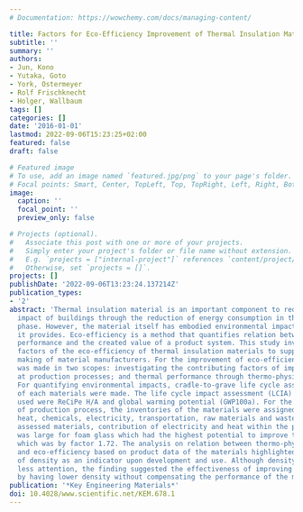 ```yaml
---
# Documentation: https://wowchemy.com/docs/managing-content/

title: Factors for Eco-Efficiency Improvement of Thermal Insulation Materials
subtitle: ''
summary: ''
authors:
- Jun, Kono
- Yutaka, Goto
- York, Ostermeyer
- Rolf Frischknecht
- Holger, Wallbaum
tags: []
categories: []
date: '2016-01-01'
lastmod: 2022-09-06T15:23:25+02:00
featured: false
draft: false

# Featured image
# To use, add an image named `featured.jpg/png` to your page's folder.
# Focal points: Smart, Center, TopLeft, Top, TopRight, Left, Right, BottomLeft, Bottom, BottomRight.
image:
  caption: ''
  focal_point: ''
  preview_only: false

# Projects (optional).
#   Associate this post with one or more of your projects.
#   Simply enter your project's folder or file name without extension.
#   E.g. `projects = ["internal-project"]` references `content/project/deep-learning/index.md`.
#   Otherwise, set `projects = []`.
projects: []
publishDate: '2022-09-06T13:23:24.137214Z'
publication_types:
- '2'
abstract: 'Thermal insulation material is an important component to reduce the environmental
  impact of buildings through the reduction of energy consumption in the operation
  phase. However, the material itself has embodied environmental impacts for the value
  it provides. Eco-efficiency is a method that quantifies relation between the environmental
  performance and the created value of a product system. This study investigated contributing
  factors of the eco-efficiency of thermal insulation materials to support decision
  making of material manufacturers. For the improvement of eco-efficiency, the assessment
  was made in two scopes: investigating the contributing factors of impact caused
  at production processes; and thermal performance through thermo-physical properties.
  For quantifying environmental impacts, cradle-to-grave life cycle assessment (LCA)
  of each materials were made. The life cycle impact assessment (LCIA) indicators
  used were ReCiPe H/A and global warming potential (GWP100a). For the assessment
  of production process, the inventories of the materials were assigned to six categories:
  heat, chemicals, electricity, transportation, raw materials and wastes. Among the
  assessed materials, contribution of electricity and heat within the production process
  was large for foam glass which had the highest potential to improve the eco-efficiency
  which was by factor 1.72. The analysis on relation between thermo-physical properties
  and eco-efficiency based on product data of the materials highlighted the importance
  of density as an indicator upon development and use. Although density often gains
  less attention, the finding suggested the effectiveness of improving the efficiency
  by having lower density without compensating the performance of the materials.  '
publication: '*Key Engineering Materials*'
doi: 10.4028/www.scientific.net/KEM.678.1
---
```


